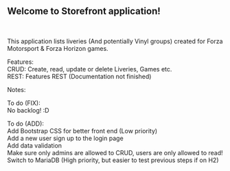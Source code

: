 <h2>Welcome to Storefront application!  </h2><br>

<p>This application lists liveries (And potentially Vinyl groups) created for Forza Motorsport & Forza Horizon games. </p>

Features: <br>
CRUD: Create, read, update or delete Liveries, Games etc. <br>
REST: Features REST (Documentation not finished) <br>

Notes: <br>


To do (FIX): <br>
No backlog! :D

To do (ADD): <br>
Add Bootstrap CSS for better front end (Low priority) <br>
Add a new user sign up to the login page <br>
Add data validation <br>
Make sure only admins are allowed to CRUD, users are only allowed to read! <br>
Switch to MariaDB (High priority, but easier to test previous steps if on H2) <br>
